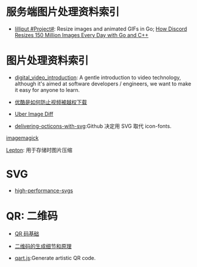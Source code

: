 # 服务端图片处理资料索引

* [lilliput #Project#](https://github.com/discordapp/lilliput): Resize images and animated GIFs in Go; [How Discord Resizes 150 Million Images Every Day with Go and C++](https://parg.co/UEb)

# 图片处理资料索引

* [digital_video_introduction](https://github.com/leandromoreira/digital_video_introduction): A gentle introduction to video technology, although it's aimed at software developers / engineers, we want to make it easy for anyone to learn.

* [优酷是如何防止视频被越权下载](https://zybuluo.com/RexGene/note/596711?hmsr=toutiao.io&utm_medium=toutiao.io&utm_source=toutiao.io)

- [Uber Image Diff](https://github.com/uber/image-diff)

* [delivering-octicons-with-svg](https://github.com/blog/2112-delivering-octicons-with-svg):Github 决定用 SVG 取代 icon-fonts.

[imagemagick](https://github.com/yourdeveloper/node-imagemagick)

[Lepton](https://github.com/dropbox/lepton): 用于存储时图片压缩

# SVG

* [high-performance-svgs](https://css-tricks.com/high-performance-svgs/)

# QR: 二维码

* [QR 码基础](https://zhuanlan.zhihu.com/p/21463650?hmsr=toutiao.io&utm_medium=toutiao.io&utm_source=toutiao.io)

* [二维码的生成细节和原理](http://coolshell.cn/articles/10590.html#jtss-tsina)

* [qart.js](https://github.com/kciter/qart.js):Generate artistic QR code.
